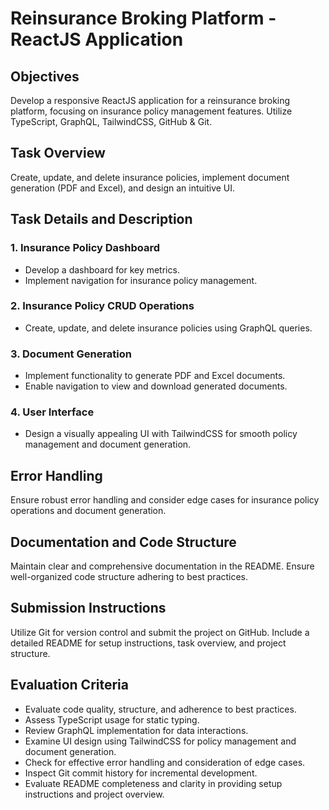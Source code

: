 # Reinsurance Broking Platform - ReactJS Application

## Objectives
Develop a responsive ReactJS application for a reinsurance broking platform, focusing on insurance policy management features. Utilize TypeScript, GraphQL, TailwindCSS, GitHub & Git.

## Task Overview
Create, update, and delete insurance policies, implement document generation (PDF and Excel), and design an intuitive UI.

## Task Details and Description

### 1. Insurance Policy Dashboard
- Develop a dashboard for key metrics.
- Implement navigation for insurance policy management.

### 2. Insurance Policy CRUD Operations
- Create, update, and delete insurance policies using GraphQL queries.

### 3. Document Generation
- Implement functionality to generate PDF and Excel documents.
- Enable navigation to view and download generated documents.

### 4. User Interface
- Design a visually appealing UI with TailwindCSS for smooth policy management and document generation.

## Error Handling
Ensure robust error handling and consider edge cases for insurance policy operations and document generation.

## Documentation and Code Structure
Maintain clear and comprehensive documentation in the README.
Ensure well-organized code structure adhering to best practices.

## Submission Instructions
Utilize Git for version control and submit the project on GitHub.
Include a detailed README for setup instructions, task overview, and project structure.

## Evaluation Criteria
- Evaluate code quality, structure, and adherence to best practices.
- Assess TypeScript usage for static typing.
- Review GraphQL implementation for data interactions.
- Examine UI design using TailwindCSS for policy management and document generation.
- Check for effective error handling and consideration of edge cases.
- Inspect Git commit history for incremental development.
- Evaluate README completeness and clarity in providing setup instructions and project overview.
